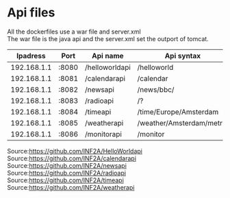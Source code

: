 # Api files

All the dockerfiles use a war file and server.xml<br/>
The war file is the java api and the server.xml set the outport of tomcat.


Ipadress | Port | Api name | Api syntax
--- | --- | --- | ---
192.168.1.1|	:8080 |	/helloworldapi |	/helloworld
192.168.1.1|	:8081 |	/calendarapi | /calendar
192.168.1.1|  :8082 | /newsapi | /news/bbc/	
192.168.1.1|	:8083 | /radioapi |	/?
192.168.1.1|	:8084 | /timeapi | /time/Europe/Amsterdam
192.168.1.1|	:8085 | /weatherapi |	/weather/Amsterdam/metric
192.168.1.1|  :8086 | /monitorapi | /monitor

Source:https://github.com/INF2A/HelloWorldapi <br/>
Source:https://github.com/INF2A/calendarapi <br/>
Source:https://github.com/INF2A/newsapi <br/>
Source:https://github.com/INF2A/radioapi <br/>
Source:https://github.com/INF2A/timeapi <br/>
Source:https://github.com/INF2A/weatherapi <br/>
